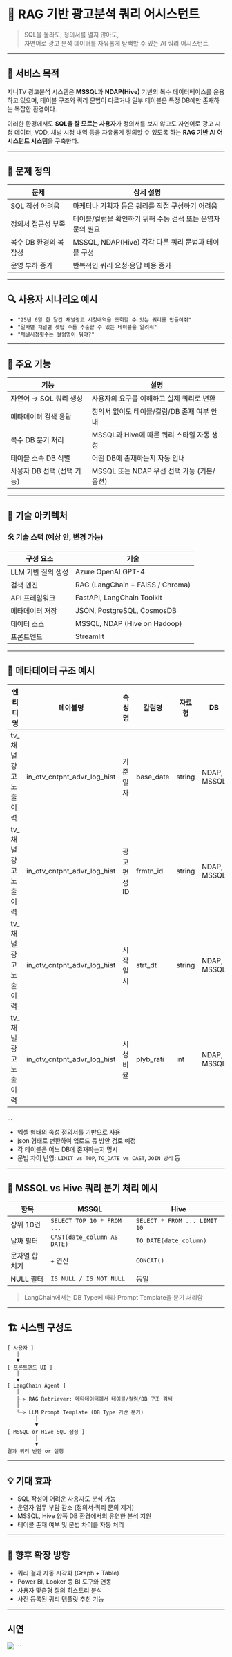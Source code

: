 # 🤖 RAG 기반 광고분석 쿼리 어시스턴트

> SQL을 몰라도, 정의서를 열지 않아도,  
> 자연어로 광고 분석 데이터를 자유롭게 탐색할 수 있는 AI 쿼리 어시스턴트

---

## 🎯 서비스 목적

지니TV 광고분석 시스템은 **MSSQL**과 **NDAP(Hive)** 기반의 복수 데이터베이스를 운용하고 있으며, 테이블 구조와 쿼리 문법이 다르거나 일부 테이블은 특정 DB에만 존재하는 복잡한 환경이다.

이러한 환경에서도 **SQL을 잘 모르는 사용자**가 정의서를 보지 않고도 자연어로 광고 시청 데이터, VOD, 채널 시청 내역 등을 자유롭게 질의할 수 있도록 하는 **RAG 기반 AI 어시스턴트 시스템**을 구축한다.

---

## 🧠 문제 정의

| 문제 | 상세 설명 |
|------|-----------|
| SQL 작성 어려움 | 마케터나 기획자 등은 쿼리를 직접 구성하기 어려움 |
| 정의서 접근성 부족 | 테이블/컬럼을 확인하기 위해 수동 검색 또는 운영자 문의 필요 |
| 복수 DB 환경의 복잡성 | MSSQL, NDAP(Hive) 각각 다른 쿼리 문법과 테이블 구성 |
| 운영 부하 증가 | 반복적인 쿼리 요청·응답 비용 증가 |

---

## 🔍 사용자 시나리오 예시

- `"25년 6월 한 달간 채널광고 시청내역을 조회할 수 있는 쿼리를 만들어줘"`
- `"일자별 채널별 셋탑 수를 추출할 수 있는 테이블을 알려줘"`
- `"채널시청횟수는 컬럼명이 뭐야?"`

---

## 🧩 주요 기능

| 기능 | 설명 |
|------|------|
| 자연어 → SQL 쿼리 생성 | 사용자의 요구를 이해하고 실제 쿼리로 변환 |
| 메타데이터 검색 응답 | 정의서 없이도 테이블/컬럼/DB 존재 여부 안내 |
| 복수 DB 분기 처리 | MSSQL과 Hive에 따른 쿼리 스타일 자동 생성 |
| 테이블 소속 DB 식별 | 어떤 DB에 존재하는지 자동 안내 |
| 사용자 DB 선택 (선택 기능) | MSSQL 또는 NDAP 우선 선택 가능 (기본/옵션) |

---

## 🔧 기술 아키텍처

### 🛠 기술 스택 (예상 안, 변경 가능)

| 구성 요소 | 기술 |
|-----------|------|
| LLM 기반 질의 생성 | Azure OpenAI GPT-4 |
| 검색 엔진 | RAG (LangChain + FAISS / Chroma) |
| API 프레임워크 | FastAPI, LangChain Toolkit |
| 메타데이터 저장 | JSON, PostgreSQL, CosmosDB |
| 데이터 소스 | MSSQL, NDAP (Hive on Hadoop) |
| 프론트엔드 | Streamlit

---

## 📂 메타데이터 구조 예시

| 엔티티명 |테이블명 | 속성명 | 칼럼명 | 자료형 | DB |
|------|------|------|------|------|-----|
|tv_채널광고노출이력|in_otv_cntpnt_advr_log_hist|기준일자|base_date|string|NDAP, MSSQL|
|tv_채널광고노출이력|in_otv_cntpnt_advr_log_hist|광고편성ID|frmtn_id|string|NDAP, MSSQL|
|tv_채널광고노출이력|in_otv_cntpnt_advr_log_hist|시작일시|strt_dt|string|NDAP, MSSQL|
|tv_채널광고노출이력|in_otv_cntpnt_advr_log_hist|시청비율|plyb_rati|int|NDAP, MSSQL|
...

* 엑셀 형태의 속성 정의서를 기반으로 사용
* json 형태로 변환하여 업로드 등 방안 검토 예정
* 각 테이블은 어느 DB에 존재하는지 명시
* 문법 차이 반영: `LIMIT vs TOP`, `TO_DATE vs CAST`, `JOIN 방식` 등

---

## 🔄 MSSQL vs Hive 쿼리 분기 처리 예시

| 항목      | MSSQL                       | Hive                         |
| ------- | --------------------------- | ---------------------------- |
| 상위 10건  | `SELECT TOP 10 * FROM ...`  | `SELECT * FROM ... LIMIT 10` |
| 날짜 필터   | `CAST(date_column AS DATE)` | `TO_DATE(date_column)`       |
| 문자열 합치기 | `+` 연산                      | `CONCAT()`                   |
| NULL 필터 | `IS NULL / IS NOT NULL`     | 동일                           |

> LangChain에서는 DB Type에 따라 Prompt Template을 분기 처리함

---

## 🏗️ 시스템 구성도

```plaintext
[ 사용자 ]
   │
   ▼
[ 프론트엔드 UI ]
   │
   ▼
[ LangChain Agent ]
   │
   ├─> RAG Retriever: 메타데이터에서 테이블/컬럼/DB 구조 검색
   │
   └─> LLM Prompt Template (DB Type 기반 분기)
         │
         ▼
[ MSSQL or Hive SQL 생성 ]
         │
         ▼
결과 쿼리 반환 or 실행
```

---

## 💡 기대 효과

* SQL 작성이 어려운 사용자도 분석 가능
* 운영자 업무 부담 감소 (정의서·쿼리 문의 제거)
* MSSQL, Hive 양쪽 DB 환경에서의 유연한 분석 지원
* 테이블 존재 여부 및 문법 차이를 자동 처리

---

## 📝 향후 확장 방향

* 쿼리 결과 자동 시각화 (Graph + Table)
* Power BI, Looker 등 BI 도구와 연동
* 사용자 맞춤형 질의 히스토리 분석
* 사전 등록된 쿼리 템플릿 추천 기능

---

## 시연

<img src="https://github.com/user-attachments/assets/f8bd8f65-21ae-4de2-9f45-92c729dba252">
```
